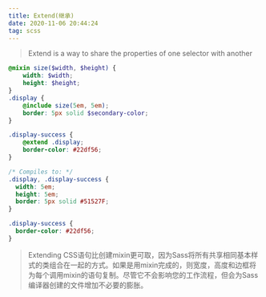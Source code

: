 ```yaml
---
title: Extend(继承)
date: 2020-11-06 20:44:24
tag: scss
---
```


>Extend is a way to share the properties of one selector with another

```scss
@mixin size($width, $height) {
    width: $width;
    height: $height;
}
.display {
    @include size(5em, 5em);
    border: 5px solid $secondary-color;
}

.display-success {
    @extend .display;
    border-color: #22df56;
}

/* Compiles to: */
.display, .display-success {
  width: 5em;
  height: 5em;
  border: 5px solid #51527F;
}

.display-success {
  border-color: #22df56;
}
```
>Extending CSS语句比创建mixin更可取，因为Sass将所有共享相同基本样式的类组合在一起的方式。如果是用mixin完成的，则宽度，高度和边框将为每个调用mixin的语句复制。尽管它不会影响您的工作流程，但会为Sass编译器创建的文件增加不必要的膨胀。

